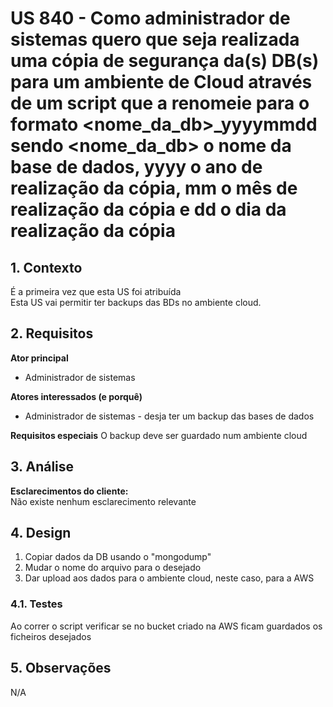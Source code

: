 # US 840 - Como administrador de sistemas quero que seja realizada uma cópia de segurança da(s) DB(s) para um ambiente de Cloud através de um script que a renomeie para o formato <nome_da_db>_yyyymmdd sendo <nome_da_db> o nome da base de dados, yyyy o ano de realização da cópia, mm o mês de realização da cópia e dd o dia da realização da cópia

## 1. Contexto
É a primeira vez que esta US foi atribuída </br>
Esta US vai permitir ter backups das BDs no ambiente cloud. 


## 2. Requisitos

**Ator principal**
* Administrador de sistemas

**Atores interessados (e porquê)**
* Administrador de sistemas - desja ter um backup das bases de dados

**Requisitos especiais**
O backup deve ser guardado num ambiente cloud  

## 3. Análise

**Esclarecimentos do cliente:** </br>
Não existe nenhum esclarecimento relevante

## 4. Design
1. Copiar dados da DB usando o "mongodump"
2. Mudar o nome do arquivo para o desejado
3. Dar upload aos dados para o ambiente cloud, neste caso, para a AWS

### 4.1. Testes

Ao correr o script verificar se no bucket criado na AWS ficam guardados os ficheiros desejados

## 5. Observações
N/A